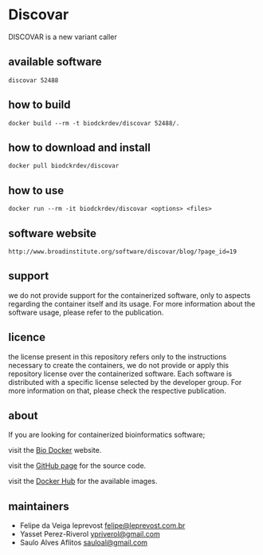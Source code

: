 Discovar
=====
DISCOVAR is a new variant caller


available software
--------
`discovar 52488`


how to build
------------
`docker build --rm -t biodckrdev/discovar 52488/.`


how to download and install
---------------------------
`docker pull biodckrdev/discovar`


how to use
------------
`docker run --rm -it biodckrdev/discovar <options> <files>`


software website
----------------
`
http://www.broadinstitute.org/software/discovar/blog/?page_id=19
`


support
-------
we do not provide support for the containerized software, only to aspects regarding the container itself
and its usage. For more information about the software usage, please refer to the publication.


licence
-------
the license present in this repository refers only to the instructions necessary to create the containers, we do not provide or apply this repository license over the containerized software. Each software is distributed with a specific license selected by the developer group. For more information on that, please check the respective publication.


about
-----
If you are looking for containerized bioinformatics software;

visit the [Bio Docker](http://biodocker.github.io "Bio Docker") website.

visit the [GitHub page](https://github.com/BioDocker/) for the source code.

visit the [Docker Hub](https://registry.hub.docker.com/repos/biodckr/) for the available images.


maintainers
-----------
* Felipe da Veiga leprevost <felipe@leprevost.com.br>
* Yasset Perez-Riverol <ypriverol@gmail.com>
* Saulo Alves Aflitos <sauloal@gmail.com>

